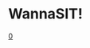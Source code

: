 # WannaSIT!
[0](https://github.com/ohjmi/WannaSIT/assets/114122230/560c2343-a3ce-4610-92b8-cd48c4504045)
